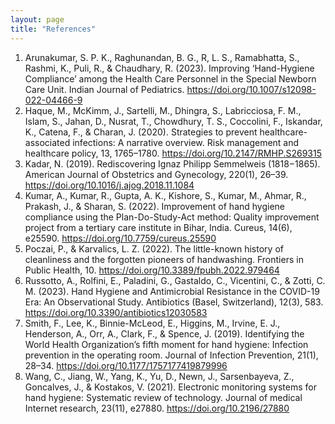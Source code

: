 ```yaml
---
layout: page
title: "References"
---
```


1.	Arunakumar, S. P. K., Raghunandan, B. G., R, L. S., Ramabhatta, S., Rashmi, K., Puli, R., & Chaudhary, R. (2023). Improving ‘Hand-Hygiene Compliance’ among the Health Care Personnel in the Special Newborn Care Unit. Indian Journal of Pediatrics. https://doi.org/10.1007/s12098-022-04466-9
2.	Haque, M., McKimm, J., Sartelli, M., Dhingra, S., Labricciosa, F. M., Islam, S., Jahan, D., Nusrat, T., Chowdhury, T. S., Coccolini, F., Iskandar, K., Catena, F., & Charan, J. (2020). Strategies to prevent healthcare-associated infections: A narrative overview. Risk management and healthcare policy, 13, 1765–1780. https://doi.org/10.2147/RMHP.S269315
3.	Kadar, N. (2019). Rediscovering Ignaz Philipp Semmelweis (1818−1865). American Journal of Obstetrics and Gynecology, 220(1), 26–39. https://doi.org/10.1016/j.ajog.2018.11.1084
4.	Kumar, A., Kumar, R., Gupta, A. K., Kishore, S., Kumar, M., Ahmar, R., Prakash, J., & Sharan, S. (2022). Improvement of hand hygiene compliance using the Plan-Do-Study-Act method: Quality improvement project from a tertiary care institute in Bihar, India. Cureus, 14(6), e25590. https://doi.org/10.7759/cureus.25590 
5.	Poczai, P., & Karvalics, L. Z. (2022). The little-known history of cleanliness and the forgotten pioneers of handwashing. Frontiers in Public Health, 10. https://doi.org/10.3389/fpubh.2022.979464
6.	Russotto, A., Rolfini, E., Paladini, G., Gastaldo, C., Vicentini, C., & Zotti, C. M. (2023). Hand Hygiene and Antimicrobial Resistance in the COVID-19 Era: An Observational Study. Antibiotics (Basel, Switzerland), 12(3), 583. https://doi.org/10.3390/antibiotics12030583
7.	Smith, F., Lee, K., Binnie-McLeod, E., Higgins, M., Irvine, E. J., Henderson, A., Orr, A., Clark, F., & Spence, J. (2019). Identifying the World Health Organization’s fifth moment for hand hygiene: Infection prevention in the operating room. Journal of Infection Prevention, 21(1), 28–34. https://doi.org/10.1177/1757177419879996
8.	Wang, C., Jiang, W., Yang, K., Yu, D., Newn, J., Sarsenbayeva, Z., Goncalves, J., & Kostakos, V. (2021). Electronic monitoring systems for hand hygiene: Systematic review of technology. Journal of medical Internet research, 23(11), e27880. https://doi.org/10.2196/27880


